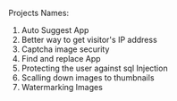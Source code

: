 Projects Names:
1. Auto Suggest App
2. Better way to get visitor's IP address
3. Captcha image security
4. Find and replace App
5. Protecting the user against sql Injection
6. Scalling down images to thumbnails
7. Watermarking Images